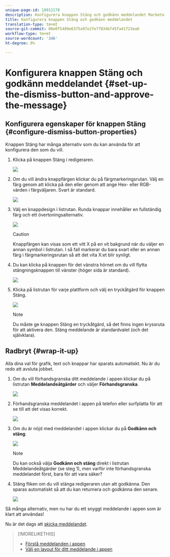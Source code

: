 ```yaml
---
unique-page-id: 10912178
description: Konfigurera knappen Stäng och godkänn meddelandet Marketo Docs - Produktdokumentation
title: Konfigurera knappen Stäng och godkänn meddelandet
translation-type: tm+mt
source-git-commit: 06e0f5489e6375a97e2fe77834bf45fa41f23ea6
workflow-type: tm+mt
source-wordcount: '346'
ht-degree: 0%

---
```



# Konfigurera knappen Stäng och godkänn meddelandet {#set-up-the-dismiss-button-and-approve-the-message}

## Konfigurera egenskaper för knappen Stäng {#configure-dismiss-button-properties}

Knappen Stäng har många alternativ som du kan använda för att konfigurera den som du vill.

1. Klicka på knappen Stäng i redigeraren.

   ![](assets/image2016-5-9-10-3a23-3a37.png)

1. Om du vill ändra knappfärgen klickar du på färgmarkeringsrutan. Välj en färg genom att klicka på den eller genom att ange Hex- eller RGB-värden i färgväljaren. Svart är standard.

   ![](assets/image2016-5-9-10-3a33-3a17.png)

1. Välj en knappdesign i listrutan. Runda knappar innehåller en fullständig färg och ett övertoningsalternativ.

   ![](assets/image2016-5-9-10-3a35-3a46.png)

   >[!CAUTION]
   >
   >Knappfärgen kan visas som ett vitt X på en vit bakgrund när du väljer en annan symbol i listrutan. I så fall markerar du bara svart eller en annan färg i färgmarkeringsrutan så att det vita X:et blir synligt.

1. Du kan klicka på knappen för det vänstra hörnet om du vill flytta stängningsknappen till vänster (höger sida är standard).

   ![](assets/image2016-5-9-10-3a39-3a5.png)

1. Klicka på listrutan för varje plattform och välj en tryckåtgärd för knappen Stäng.

   ![](assets/image2016-5-9-10-3a43-3a54.png)

   >[!NOTE]
   >
   >Du måste ge knappen Stäng en tryckåtgärd, så det finns ingen kryssruta för att aktivera den. Stäng meddelande är standardvalet (och det självklara).

## Radbryt {#wrap-it-up}

Alla dina val för grafik, text och knappar har sparats automatiskt. Nu är du redo att avsluta jobbet.

1. Om du vill förhandsgranska ditt meddelande i appen klickar du på listrutan **Meddelandeåtgärder** och väljer **Förhandsgranska**.

   ![](assets/image2016-5-9-10-3a58-3a38.png)

1. Förhandsgranska meddelandet i appen på telefon eller surfplatta för att se till att det visas korrekt.

   ![](assets/image2016-5-9-11-3a2-3a13.png)

1. Om du är nöjd med meddelandet i appen klickar du på **Godkänn och stäng**.

   ![](assets/image2016-5-9-11-3a8-3a52.png)

   >[!NOTE]
   >
   >Du kan också välja **Godkänn och stäng** direkt i listrutan Meddelandeåtgärder (se steg 1), men varför inte förhandsgranska meddelandet först, bara för att vara säker?

1. Stäng fliken om du vill stänga redigeraren utan att godkänna. Den sparas automatiskt så att du kan returnera och godkänna den senare.

   ![](assets/image2016-5-9-11-3a9-3a46.png)

Så många alternativ, men nu har du ett snyggt meddelande i appen som är klart att användas!

Nu är det dags att [skicka meddelandet](/help/marketo/product-docs/mobile-marketing/in-app-messages/sending-your-in-app-message/send-your-in-app-message.md).

>[!MORELIKETHIS]
>
>* [Förstå meddelanden i appen](/help/marketo/product-docs/mobile-marketing/in-app-messages/understanding-in-app-messages.md)
>* [Välj en layout för ditt meddelande i appen](/help/marketo/product-docs/mobile-marketing/in-app-messages/creating-in-app-messages/choose-a-layout-for-your-in-app-message.md)

